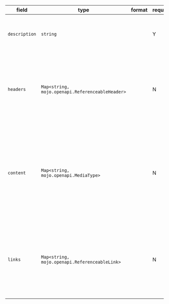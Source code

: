 | field | type | format | required | default | description |
|---|---|---|---|---|---|
| `description` | `string` |  | Y |  | A short description of the response. CommonMark syntax MAY be used for rich text representation. |
| `headers` | `Map<string, mojo.openapi.ReferenceableHeader>` |  | N |  | Maps a header name to its definition.RFC7230 states header names are case insensitive.If a response header is defined with the name "Content-Type", it SHALL be ignored. |
| `content` | `Map<string, mojo.openapi.MediaType>` |  | N |  | A map containing descriptions of potential response payloads.The key is a media type or media type range and the value describes it.For responses that match multiple keys, only the most specific key is applicable.e.g. text/plain overrides text/* |
| `links` | `Map<string, mojo.openapi.ReferenceableLink>` |  | N |  | A map of operations links that can be followed from the response.The key of the map is a short name for the link,following the naming constraints of the names for Component Objects. |
